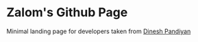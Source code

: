 # Zalom's Github Page

Minimal landing page for developers taken from [Dinesh Pandiyan](https://github.com/flexdinesh/dev-landing-page)
